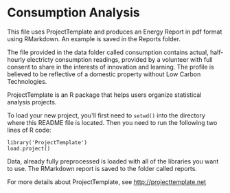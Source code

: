 # Consumption Analysis

This file uses ProjectTemplate and produces an Energy Report in pdf format using RMarkdown. An example is saved in the Reports folder.

The file provided in the data folder called consumption contains actual, half-hourly electricty consumption readings, provided by a volunteer with full consent to share in the interests of innovation and learning. The profile is believed to be reflective of a domestic property without Low Carbon Technologies.

ProjectTemplate is an R package that helps users organize statistical analysis projects. 

To load your new project, you'll first need to `setwd()` into the directory where this README file is located. Then you need to run the following two
lines of R code:

	library('ProjectTemplate')
	load.project()

Data, already fully preprocessed is loaded with all of the libraries you want to use. The RMarkdown report is saved to the folder called reports.

For more details about ProjectTemplate, see http://projecttemplate.net
